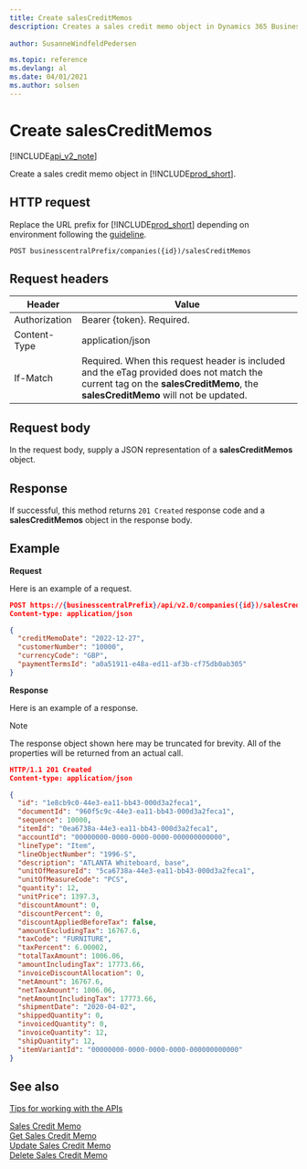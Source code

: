 ```yaml
---
title: Create salesCreditMemos  
description: Creates a sales credit memo object in Dynamics 365 Business Central.
 
author: SusanneWindfeldPedersen

ms.topic: reference
ms.devlang: al
ms.date: 04/01/2021
ms.author: solsen
---
```


# Create salesCreditMemos

[!INCLUDE[api_v2_note](../../../includes/api_v2_note.md)]

Create a sales credit memo object in [!INCLUDE[prod_short](../../../includes/prod_short.md)].

## HTTP request
Replace the URL prefix for [!INCLUDE[prod_short](../../../includes/prod_short.md)] depending on environment following the [guideline](../../v2.0/endpoints-apis-for-dynamics.md).

```
POST businesscentralPrefix/companies({id})/salesCreditMemos
```

## Request headers

|Header|Value|
|------|-----|
|Authorization  |Bearer {token}. Required. |
|Content-Type  |application/json|
|If-Match      |Required. When this request header is included and the eTag provided does not match the current tag on the **salesCreditMemo**, the **salesCreditMemo** will not be updated. |

## Request body
In the request body, supply a JSON representation of a **salesCreditMemos** object.

## Response
If successful, this method returns ```201 Created``` response code and a **salesCreditMemos** object in the response body.

## Example

**Request**

Here is an example of a request.

```json
POST https://{businesscentralPrefix}/api/v2.0/companies({id})/salesCreditMemos
Content-type: application/json

{
  "creditMemoDate": "2022-12-27",
  "customerNumber": "10000",
  "currencyCode": "GBP",
  "paymentTermsId": "a0a51911-e48a-ed11-af3b-cf75db0ab305"
}
```

**Response**

Here is an example of a response.

> [!NOTE]  
>   The response object shown here may be truncated for brevity. All of the properties will be returned from an actual call.

```json
HTTP/1.1 201 Created
Content-type: application/json

{
  "id": "1e8cb9c0-44e3-ea11-bb43-000d3a2feca1",
  "documentId": "960f5c9c-44e3-ea11-bb43-000d3a2feca1",
  "sequence": 10000,
  "itemId": "0ea6738a-44e3-ea11-bb43-000d3a2feca1",
  "accountId": "00000000-0000-0000-0000-000000000000",
  "lineType": "Item",
  "lineObjectNumber": "1996-S",
  "description": "ATLANTA Whiteboard, base",
  "unitOfMeasureId": "5ca6738a-44e3-ea11-bb43-000d3a2feca1",
  "unitOfMeasureCode": "PCS",
  "quantity": 12,
  "unitPrice": 1397.3,
  "discountAmount": 0,
  "discountPercent": 0,
  "discountAppliedBeforeTax": false,
  "amountExcludingTax": 16767.6,
  "taxCode": "FURNITURE",
  "taxPercent": 6.00002,
  "totalTaxAmount": 1006.06,
  "amountIncludingTax": 17773.66,
  "invoiceDiscountAllocation": 0,
  "netAmount": 16767.6,
  "netTaxAmount": 1006.06,
  "netAmountIncludingTax": 17773.66,
  "shipmentDate": "2020-04-02",
  "shippedQuantity": 0,
  "invoicedQuantity": 0,
  "invoiceQuantity": 12,
  "shipQuantity": 12,
  "itemVariantId": "00000000-0000-0000-0000-000000000000"
}
```

## See also
[Tips for working with the APIs](../../../developer/devenv-connect-apps-tips.md)  

[Sales Credit Memo](../resources/dynamics_salescreditmemo.md)  
[Get Sales Credit Memo](dynamics_salescreditmemo_get.md)  
[Update Sales Credit Memo](dynamics_salescreditmemo_update.md)  
[Delete Sales Credit Memo](dynamics_salescreditmemo_delete.md)  
